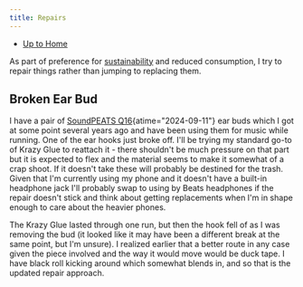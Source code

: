 ```yaml
---
title: Repairs
---
```


- [Up to Home](./)

As part of preference for [sustainability](sustainability) and reduced
consumption, I try to repair things rather than jumping to replacing them.

## Broken Ear Bud

I have a pair of
[SoundPEATS Q16](https://www.youtube.com/watch?v=ndc6BSJ7fO8 "Soundpeats Q16 Earphones --How To Setup And Use - YouTube"){atime="2024-09-11"}
 ear buds which I got at some point several
years ago and have been using them for music while running. One of the ear
hooks just broke off. I'll be trying my standard go-to of Krazy Glue to reattach
it - there shouldn't be much pressure on that part but it is expected to flex
and the material seems to make it somewhat of a crap shoot. If it doesn't take
these will probably be destined for the trash. Given that I'm currently using
my phone and it doesn't have a built-in headphone jack I'll probably swap to
using by Beats headphones if the repair doesn't stick and think about getting
replacements when I'm in shape enough to care about the heavier phones.

The Krazy Glue lasted through one run, but then the hook fell of as I was
removing the bud (it looked like it may have been a different break at the
same point, but I'm unsure). I realized earlier that a better route in any
case given the piece involved and the way it would move would be duck tape.
I have black roll kicking around which somewhat blends in, and so that is the
updated repair approach.
